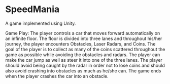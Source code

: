 # SpeedMania
A game implemented using Unity. 

Game Play: The   player   controls   a   car   that   moves   forward   automatically   on   an   infinite   floor.   The   floor is   divided   into   three   lanes   and   throughout   his/her   journey,   the   player   encounters   Obstacles, Laser   Radars,   and   Coins.   The   goal   of   the   player   is   to   collect   as   many   of   the   coins   scattered throughout   the   game   as   possible   while   avoiding   the   obstacles   and   radars.   The   player   can   make the   car   jump   as   well   as   steer   it   into   one   of   the   three   lanes.   The   player   should   avoid   being   caught by   the   radar   in   order   not   to   lose   coins   and   should   also   avoid   crashing   into   obstacles   as   much   as he/she   can.   The   game   ends   when   the   player   crashes   the   car   into   an   obstacle.

